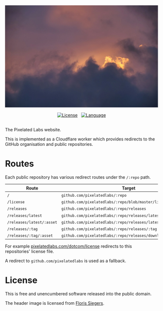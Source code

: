 <!-- This is free and unencumbered software released into the public domain -->

![Headcheck](doc/header.webp)

<div align=center>
	<a href=https://github.com/pixelatedlabs/dotcom/blob/master/license.txt>
		<img alt=License src=https://img.shields.io/github/license/pixelatedlabs/dotcom?style=for-the-badge></a>
	&nbsp;
	<a href=https://github.com/pixelatedlabs/dotcom/search?l=typescript>
		<img alt=Language src=https://img.shields.io/github/languages/top/pixelatedlabs/dotcom?style=for-the-badge></a>
</div>
<br>

The Pixelated Labs website.

This is implemented as a Cloudflare worker which provides redirects to the GitHub organisation and
public repositories.

# Routes

Each public repository has various redirect routes under the `/:repo` path.

| Route                     | Target                                                           |
|---------------------------|------------------------------------------------------------------|
| `/`                       | `github.com/pixelatedlabs/:repo`                                 |
| `/license`                | `github.com/pixelatedlabs/:repo/blob/master/license.txt`         |
| `/releases`               | `github.com/pixelatedlabs/:repo/releases`                        |
| `/releases/latest`        | `github.com/pixelatedlabs/:repo/releases/latest`                 |
| `/releases/latest/:asset` | `github.com/pixelatedlabs/:repo/releases/latest/download/:asset` |
| `/releases/:tag`          | `github.com/pixelatedlabs/:repo/releases/:tag`                   |
| `/releases/:tag/:asset`   | `github.com/pixelatedlabs/:repo/releases/download/:tag/:asset`   |

For example [pixelatedlabs.com/dotcom/license](https://pixelatedlabs.com/dotcom/license) redirects
to this repositories' license file.

A redirect to `github.com/pixelatedlabs` is used as a fallback.

# License

This is free and unencumbered software released into the public domain.

The header image is licensed from [Floris Siegers](https://unsplash.com/photos/5L3DAEaVzO0).
